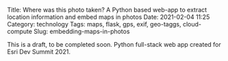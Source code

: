 Title: Where was this photo taken? A Python based web-app to extract location information and embed maps in photos
Date: 2021-02-04 11:25
Category: technology
Tags: maps, flask, gps, exif, geo-taggs, cloud-compute
Slug: embedding-maps-in-photos

This is a draft, to be completed soon.
Python full-stack web app created for Esri Dev Summit 2021.